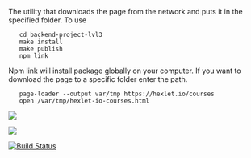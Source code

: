 The utility that downloads the page from the network and puts it in the specified folder.
To use 
```git clone https://github.com/Rustamaha/backend-project-lvl3.git
   cd backend-project-lvl3
   make install
   make publish
   npm link
   ```   

Npm link will install package globally on your computer.
If you want to download the page to a specific folder enter the path.

```page-loader -h
   page-loader --output var/tmp https://hexlet.io/courses
   open /var/tmp/hexlet-io-courses.html
   ```
<a href="https://codeclimate.com/github/Rustamaha/backend-project-lvl3/maintainability"><img src="https://api.codeclimate.com/v1/badges/bdf234769091e6126a8c/maintainability" /></a>

<a href="https://codeclimate.com/github/Rustamaha/backend-project-lvl3/test_coverage"><img src="https://api.codeclimate.com/v1/badges/bdf234769091e6126a8c/test_coverage" /></a>

[![Build Status](https://travis-ci.com/Rustamaha/backend-project-lvl3.svg?branch=master)](https://travis-ci.com/Rustamaha/backend-project-lvl3)
